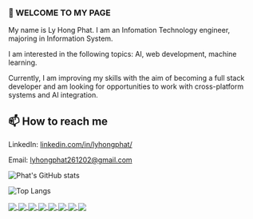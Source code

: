 <!-- Here are some ideas to get you started:

- 🔭 I’m currently working on ...
- 🌱 I’m currently learning ...
- 👯 I’m looking to collaborate on ...
- 🤔 I’m looking for help with ...
- 💬 Ask me about ...
- 😄 Pronouns: ... -->

### 👋 WELCOME TO MY PAGE

My name is Ly Hong Phat. I am an Infomation Technology engineer, majoring in Information System.

I am interested in the following topics: AI, web development, machine learning.

Currently, I am improving my skills with the aim of becoming a full stack developer and am looking for opportunities to work with cross-platform systems and AI integration.

## 📫 How to reach me

LinkedIn: [linkedin.com/in/lyhongphat/](linkedin.com/in/lyhongphat/)

Email: [lyhongphat261202@gmail.com](mailto:lyhongphat261202@gmail.com)

![Phat's GitHub stats](https://github-readme-stats.vercel.app/api?username=lyhongphat\&rank_icon=github&theme=tokyonight)

<!-- GitHub Readme Stats comes with several built-in themes (e.g. `dark`, `radical`, `merko`, `gruvbox`, `tokyonight`, `onedark`, `cobalt`, `synthwave`, `highcontrast`, `dracula`). -->

![Top Langs](https://github-readme-stats.vercel.app/api/top-langs/?username=lyhongphat\&hide_progress=true&theme=dark)

<a href="https://github.com/lyhongphat/Oxford_Dictionary_Extension_MsEdge">
  <img align="center" src="https://github-readme-stats.anuraghazra1.vercel.app/api/pin/?username=lyhongphat&repo=Oxford_Dictionary_Extension_MsEdge&theme=dark" />
</a>
<a href="https://github.com/lyhongphat/Checker">
  <img align="center" src="https://github-readme-stats.anuraghazra1.vercel.app/api/pin/?username=lyhongphat&repo=Checker&theme=tokyonight" />
</a>
<a href="https://github.com/lyhongphat/FindingBookWeb">
  <img align="center" src="https://github-readme-stats.anuraghazra1.vercel.app/api/pin/?username=lyhongphat&repo=FindingBookWeb&theme=tokyonight" />
</a>
<a href="https://github.com/lyhongphat/RecruitWeb">
  <img align="center" src="https://github-readme-stats.anuraghazra1.vercel.app/api/pin/?username=lyhongphat&repo=RecruitWeb&theme=dark" />
</a>
<a href="https://github.com/lyhongphat/TLCN_FRONTEND">
  <img align="center" src="https://github-readme-stats.anuraghazra1.vercel.app/api/pin/?username=lyhongphat&repo=TLCN_FRONTEND&theme=dark" />
</a>
<a href="https://github.com/lyhongphat/BDSE-web">
  <img align="center" src="https://github-readme-stats.anuraghazra1.vercel.app/api/pin/?username=lyhongphat&repo=BDSE-web&theme=tokyonight" />
</a>
<a href="https://github.com/lyhongphat/QuanLyHoSoBenhAn">
  <img align="center" src="https://github-readme-stats.anuraghazra1.vercel.app/api/pin/?username=lyhongphat&repo=QuanLyHoSoBenhAn&theme=tokyonight" />
</a>
<a href="https://github.com/lyhongphat/finalProject_MachineLearning">
  <img align="center" src="https://github-readme-stats.anuraghazra1.vercel.app/api/pin/?username=lyhongphat&repo=finalProject_MachineLearning&theme=dark" />
</a>
